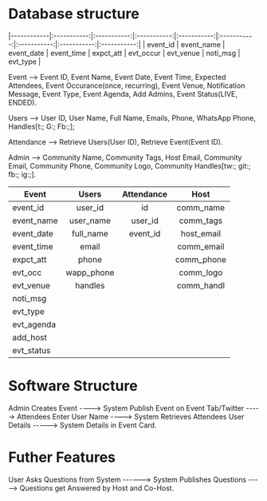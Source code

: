 # Database structure

|------------|:-----------:|:-----------:|:-----------:|:-----------:|:-----------:|:-----------:|:-----------:|:-----------:|
| event_id   | event_name  | event_date  | event_time  |  expct_att  | evt_occur   |  evt_venue  | noti_msg   | evt_type   |

Event --> Event ID, Event Name, Event Date, Event Time, Expected Attendees, Event Occurance(once, recurring), Event Venue, Notification Message, Event Type, Event Agenda, Add Admins, Event Status(LIVE, ENDED).

Users --> User ID, User Name, Full Name, Emails, Phone, WhatsApp Phone, Handles[t:; G:; Fb:;];


Attendance --> Retrieve Users(User ID), Retrieve Event(Event ID). 


Admin --> Community Name, Community Tags, Host Email, Community Email, Community Phone, Community Logo, Community Handles[tw:; git:; fb:; ig:;].

| Event      | Users       | Attendance  | Host      |
|------------|:-----------:|:-----------:|:---------:|
| event_id   | user_id     |id           | comm_name |
| event_name | user_name   | user_id     | comm_tags |
| event_date | full_name   | event_id    | host_email|
| event_time | email       |             | comm_email|
| expct_att  | phone       |             | comm_phone|
| evt_occ    | wapp_phone  |             | comm_logo |
| evt_venue  | handles     |             | comm_handl|
| noti_msg   |             |             |           |
| evt_type   |             |             |           |
| evt_agenda |             |             |           |
|  add_host  |             |             |           |
| evt_status |             |             |           |

# Software Structure

Admin Creates Event ----> System Publish Event on Event Tab/Twitter -----> Attendees Enter User Name ----> System Retrieves Attendees User Details -----> System Details in Event Card. 


# Futher Features

User Asks Questions from System ------> System Publishes Questions -----> Questions get Answered by Host and Co-Host. 